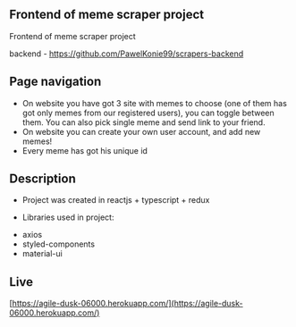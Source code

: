 ## Frontend of meme scraper project

Frontend of meme scraper project

backend - https://github.com/PawelKonie99/scrapers-backend

## Page navigation

- On website you have got 3 site with memes to choose (one of them has got only memes from our registered users), you can toggle between them. You can also pick single meme and send link to your friend.
- On website you can create your own user account, and add new memes!
- Every meme has got his unique id

## Description

- Project was created in reactjs + typescript + redux

- Libraries used in project:
* axios
* styled-components
* material-ui

## Live

[https://agile-dusk-06000.herokuapp.com/](https://agile-dusk-06000.herokuapp.com/)

